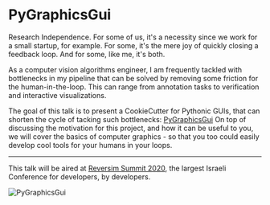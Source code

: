 # PyGraphicsGui

Research Independence. For some of us, it's a necessity since we work for a small startup, for example. 
For some, it's the mere joy of quickly closing a feedback loop. And for some, like me, it's both.

As a computer vision algorithms engineer, I am frequently tackled with bottlenecks in my pipeline that can be 
solved by removing some friction for the human-in-the-loop. 
This can range from annotation tasks to verification and interactive visualizations.

The goal of this talk is to present a CookieCutter for Pythonic GUIs, 
that can shorten the cycle of tacking such bottlenecks: [PyGraphicsGui](github.com/DalyaG/PyGraphicsGui)
On top of discussing the motivation for this project, and how it can be useful to you, 
we will cover the basics of computer graphics - so that you too could easily develop cool tools for your humans in your loops.

_______________________________________

This talk will be aired at [Reversim Summit 2020](https://summit2020.reversim.com/),
the largest Israeli Conference for developers, by developers.


![PyGraphicsGui](../../master/previews/PyGraphicsGui.jpg)
